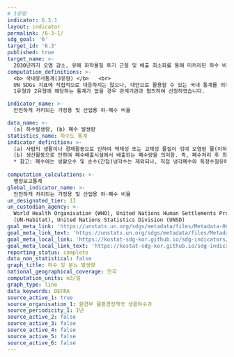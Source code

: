 ```yaml
---
# 3유형
indicator: 6.3.1
layout: indicator
permalink: /6-3-1/
sdg_goal: '6'
target_id: '6.3'
published: true
target_name: >-
  2030년까지 오염 감소, 유해 화학물질 투기 근절 및 배출 최소화를 통해 미처리된 하수 비율을 절반으로 줄이고 재활용 및 안전한 재사용을 전 세계적으로 대폭 확대
computation_definitions: >-
  <b> 국내유사통계(3유형) </b>   <br>
  UN SDGs 지표에 직접적으로 대응하지는 않으나, 대안으로 활용할 수 있는 국내 통계를 의미합니다.    <br> 
  1유형과 2유형에 해당하는 통계가 없을 경우 관계기관과 협의하여 선정하였습니다.  

indicator_name: >-
  안전하게 처리되는 가정용 및 산업용 하·폐수 비율

data_name: >-
  (a) 하수발생량, (b) 폐수 발생량
statistics_name: 하수도 통계
indicator_definition: >-
  (a) 사람의 생활이나 경제활동으로 인하여 액체성 또는 고체성 물질이 섞여 오염된 물(이하 ‘오수’라 한다)과 건물·도로 그 밖의 시설물의 부지로부터 하수도로 유입되는 빗물·지하수 유량의 총합 </b>
  (b) 생산활동으로 인하여 폐수배출시설에서 배출되는 폐수량을 의미함. 즉, 폐수처리 후 최종방류구에서 재이용하는 폐수를 포함한 총 발생량을 말하며, 폐수처리 유입 전 또는 폐수처리장 중간에서 순환재이용하는 양은 제외함
  * 참고: 폐수에는 생활오수 및 순수(간접)냉각수는 제외되나, 직접 냉각폐수와 특정수질유해물질함유폐수는 포함
  
computation_calculations: >-
  행정보고통계
global_indicator_name: >-
  안전하게 처리되는 가정용 및 산업용 하·폐수 비율
un_designated_tier: II
un_custodian_agency: >-
  World Health Organisation (WHO), United Nations Human Settlements Programme
  (UN-Habitat), United Nations Statistics Division (UNSD)
goal_meta_link: 'https://unstats.un.org/sdgs/metadata/files/Metadata-06-03-01.pdf'
goal_meta_link_text: 'https://unstats.un.org/sdgs/metadata/files/Metadata-06-03-01.pdf'
goal_meta_local_link: 'https://kostat-sdg-kor.github.io/sdg-indicators/public/data/Metadata-06-03-01_KOR.pdf'
goal_meta_local_link_text: 'https://kostat-sdg-kor.github.io/sdg-indicators/public/data/Metadata-06-03-01_KOR.pdf'
reporting_status: complete
data_non_statistical: false
graph_title: 하수 및 분뇨 발생량
national_geographical_coverage: 전국
computation_units: m3/일
graph_type: line
data_keywords: DEFRA
source_active_1: true
source_organisation_1: 환경부 물환경정책국 생활하수과
source_periodicity_1: 1년
source_active_2: false
source_active_3: false
source_active_4: false
source_active_5: false
source_active_6: false
---
```

